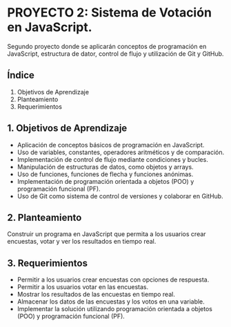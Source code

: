 # PROYECTO 2: Sistema de Votación en JavaScript.

Segundo proyecto donde se aplicarán conceptos de programación en JavaScript, estructura de dator, control de flujo y utilización de Git y GitHub.

## Índice
1. Objetivos de Aprendizaje
2. Planteamiento
3. Requerimientos

## 1. Objetivos de Aprendizaje
* Aplicación de conceptos básicos de programación en JavaScript.
* Uso de variables, constantes, operadores aritméticos y de comparación.
* Implementación de control de flujo mediante condiciones y bucles.
* Manipulación de estructuras de datos, como objetos y arrays.
* Uso de funciones, funciones de flecha y funciones anónimas.
* Implementación de programación orientada a objetos (POO) y programación funcional (PF).
* Uso de Git como sistema de control de versiones y colaborar en GitHub.

## 2. Planteamiento
Construir un programa en JavaScript que permita a los usuarios crear encuestas, votar y ver los resultados en tiempo real.

## 3. Requerimientos
* Permitir a los usuarios crear encuestas con opciones de respuesta.
* Permitir a los usuarios votar en las encuestas.
* Mostrar los resultados de las encuestas en tiempo real.
* Almacenar los datos de las encuestas y los votos en una variable.
* Implementar la solución utilizando programación orientada a objetos (POO) y programación funcional (PF).
